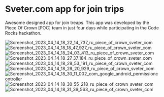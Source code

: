 # Sveter.com app for join trips

Awesome designed app for join treaps. This app was developed by the Piece Of Crown [POC] team in just four days while participating in the Code Rocks hackathon.

<p align="center">

  ![Screenshot_2023_04_14_18_22_14_737_ru_piece_of_crown_sveter_com](https://user-images.githubusercontent.com/83653555/232100174-a6c4e939-19ad-41b9-9c96-e4c375fb0b7d.jpg)
  ![Screenshot_2023_04_14_18_18_47_927_ru_piece_of_crown_sveter_com](https://user-images.githubusercontent.com/83653555/232099511-fee28d01-e898-46d9-a88a-8e1d9ae063c7.jpg)
  ![Screenshot_2023_04_14_18_24_03_413_ru_piece_of_crown_sveter_com](https://user-images.githubusercontent.com/83653555/232099535-36fe47ed-1c0e-4054-9bf2-a68c80be65a9.jpg)
  ![Screenshot_2023_04_14_18_27_37_184_ru_piece_of_crown_sveter_com](https://user-images.githubusercontent.com/83653555/232099556-cb51e05f-0490-4b0e-873a-5289ea94e876.jpg)
  ![Screenshot_2023_04_14_18_28_53_191_ru_piece_of_crown_sveter_com](https://user-images.githubusercontent.com/83653555/232099571-1a6ba033-e473-4448-9407-582f1dff3282.jpg)
  ![Screenshot_2023_04_14_18_28_20_929_ru_piece_of_crown_sveter_com](https://user-images.githubusercontent.com/83653555/232099587-529dd4a9-09ac-4bd4-ae04-a7512a46dc6e.jpg)
  ![Screenshot_2023_04_14_18_30_11_002_com_google_android_permissioncontroller](https://user-images.githubusercontent.com/83653555/232099600-f990c243-5b30-4a67-9ec1-472e404e7bb8.jpg)
  ![Screenshot_2023_04_14_18_30_55_218_ru_piece_of_crown_sveter_com](https://user-images.githubusercontent.com/83653555/232099612-8ea45661-0dd9-45e5-97d5-86d9b23b81e5.jpg)
  ![Screenshot_2023_04_14_18_31_39_563_ru_piece_of_crown_sveter_com](https://user-images.githubusercontent.com/83653555/232099631-f41eaea4-6f97-4504-8d47-a370380ecd35.jpg)

</p>
